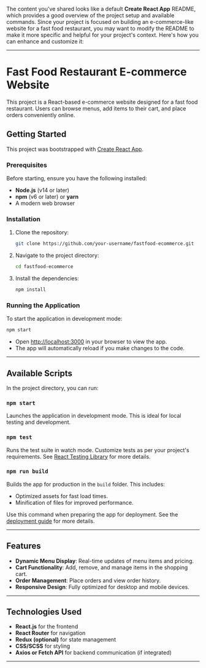 The content you've shared looks like a default **Create React App** README, which provides a good overview of the project setup and available commands. Since your project is focused on building an e-commerce-like website for a fast food restaurant, you may want to modify the README to make it more specific and helpful for your project's context. Here's how you can enhance and customize it:

---

# Fast Food Restaurant E-commerce Website

This project is a React-based e-commerce website designed for a fast food restaurant. Users can browse menus, add items to their cart, and place orders conveniently online.

## Getting Started

This project was bootstrapped with [Create React App](https://github.com/facebook/create-react-app).

### Prerequisites

Before starting, ensure you have the following installed:

- **Node.js** (v14 or later)  
- **npm** (v6 or later) or **yarn**  
- A modern web browser

### Installation

1. Clone the repository:  
   ```bash
   git clone https://github.com/your-username/fastfood-ecommerce.git
   ```
2. Navigate to the project directory:  
   ```bash
   cd fastfood-ecommerce
   ```
3. Install the dependencies:  
   ```bash
   npm install
   ```

### Running the Application

To start the application in development mode:

```bash
npm start
```

- Open [http://localhost:3000](http://localhost:3000) in your browser to view the app.
- The app will automatically reload if you make changes to the code.

---

## Available Scripts

In the project directory, you can run:

### `npm start`

Launches the application in development mode. This is ideal for local testing and development.

### `npm test`

Runs the test suite in watch mode. Customize tests as per your project's requirements. See [React Testing Library](https://testing-library.com/docs/) for more details.

### `npm run build`

Builds the app for production in the `build` folder. This includes:

- Optimized assets for fast load times.
- Minification of files for improved performance.

Use this command when preparing the app for deployment. See the [deployment guide](https://facebook.github.io/create-react-app/docs/deployment) for more details.

---

## Features

- **Dynamic Menu Display**: Real-time updates of menu items and pricing.
- **Cart Functionality**: Add, remove, and manage items in the shopping cart.
- **Order Management**: Place orders and view order history.
- **Responsive Design**: Fully optimized for desktop and mobile devices.

---

## Technologies Used

- **React.js** for the frontend
- **React Router** for navigation
- **Redux (optional)** for state management
- **CSS/SCSS** for styling
- **Axios or Fetch API** for backend communication (if integrated)

---






